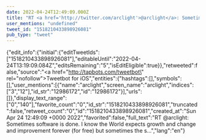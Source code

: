 ```yaml
---
date: 2022-04-24T12:49:09.000Z
title: "RT <a href='http://twitter.com/arclight'>@arclight</a>: Sometimes software is done. I know the World expects growth and change and improvement forever (for free) but sometimes the s…″"
user_mentions: "undefined"
tweet_id: "1518210433898926081"
pub_type: "tweet"
---
```

{"edit_info":{"initial":{"editTweetIds":["1518210433898926081"],"editableUntil":"2022-04-24T13:19:09.084Z","editsRemaining":"5","isEditEligible":true}},"retweeted":false,"source":"<a href=\"http://tapbots.com/tweetbot\" rel=\"nofollow\">Tweetbot for iΟS</a>","entities":{"hashtags":[],"symbols":[],"user_mentions":[{"name":"arclight","screen_name":"arclight","indices":["3","12"],"id_str":"12986172","id":"12986172"}],"urls":[]},"display_text_range":["0","140"],"favorite_count":"0","id_str":"1518210433898926081","truncated":false,"retweet_count":"0","id":"1518210433898926081","created_at":"Sun Apr 24 12:49:09 +0000 2022","favorited":false,"full_text":"RT @arclight: Sometimes software is done. I know the World expects growth and change and improvement forever (for free) but sometimes the s…","lang":"en"}

